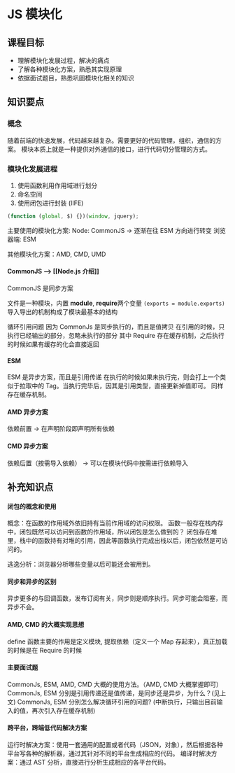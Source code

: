 # JS 模块化

## 课程目标

- 理解模块化发展过程，解决的痛点
- 了解各种模块化方案，熟悉其实现原理
- 依据面试题目，熟悉巩固模块化相关的知识

## 知识要点

### 概念

随着前端的快速发展，代码越来越复杂。需要更好的代码管理，组织，通信的方案。
模块本质上就是一种提供对外通信的接口，进行代码切分管理的方式。

### 模块化发展进程

1. 使用函数利用作用域进行划分
2. 命名空间
3. 使用闭包进行封装 (IIFE)

```js
(function (global, $) {})(window, jquery);
```

主要使用的模块化方案:
Node: CommonJS -> 逐渐在往 ESM 方向进行转变
浏览器端: ESM

其他模块化方案：AMD, CMD, UMD

#### CommonJS --> [[Node.js 介绍]]

CommonJS 是同步方案

文件是一种模块，内置 **module**, **require**两个变量 `(exports = module.exports)`
导入导出的机制构成了模块最基本的结构

循环引用问题
因为 CommonJs 是同步执行的，而且是值拷贝
在引用的时候，只执行已经输出的部分，忽略未执行的部分
其中 Require 存在缓存机制，之后执行的时候如果有缓存的化会直接返回

#### ESM

ESM 是异步方案，而且是引用传递
在执行的时候如果未执行完，则会打上一个类似于拉取中的 Tag。当执行完毕后，因其是引用类型，直接更新掉值即可。
同样存在缓存机制。

#### AMD 异步方案

依赖前置 -> 在声明阶段即声明所有依赖

#### CMD 异步方案

依赖后置（按需导入依赖） -> 可以在模块代码中按需进行依赖导入

## 补充知识点

#### 闭包的概念和使用

概念：在函数的作用域外依旧持有当前作用域的访问权限。
函数一般存在栈内存中，闭包既然可以访问到函数的作用域，所以闭包是怎么做到的？
闭包存在堆里，栈中的函数持有对堆的引用，因此等函数执行完成出栈以后，闭包依然是可访问的。

逃逸分析：浏览器分析哪些变量以后可能还会被用到。

#### 同步和异步的区别

异步更多的与回调函数，发布订阅有关，同步则是顺序执行。同步可能会阻塞，而异步不会。

#### AMD, CMD 的大概实现思想

define 函数主要的作用是定义模块, 提取依赖（定义一个 Map 存起来），真正加载的时候是在 Require 的时候

#### 主要面试题

CommonJs, ESM, AMD, CMD 大概的使用方法。（AMD, CMD 大概掌握即可）
CommonJs, ESM 分别是引用传递还是值传递，是同步还是异步，为什么？(见上文)
CommonJs, ESM 分别怎么解决循环引用的问题? (中断执行，只输出目前输入的值，再次引入存在缓存机制)

#### 跨平台，跨端低代码解决方案

运行时解决方案：使用一套通用的配置或者代码（JSON，对象），然后根据各种平台写各种的解析器，通过其针对不同的平台生成相应的代码。
编译时解决方案：通过 AST 分析，直接进行分析生成相应的各平台代码。
